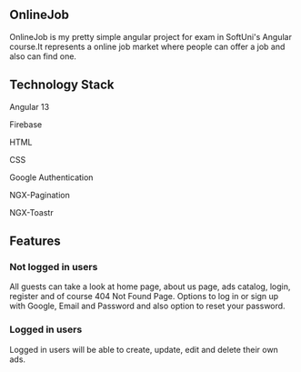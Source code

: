 ## OnlineJob 

OnlineJob is my pretty simple angular project for exam in SoftUni's Angular course.It represents a online job market where people can offer a job and also can find one.
	
## Technology Stack    

Angular 13

Firebase

HTML

CSS

Google Authentication

NGX-Pagination

NGX-Toastr





## Features

### Not logged in users

All guests can take a look at home page, about us page, ads catalog, login, register and of course 404 Not Found Page.
Options to log in or sign up with Google, Email and Password and also option to reset your password.

### Logged in users

Logged in users will be able to create, update, edit and delete their own ads.

